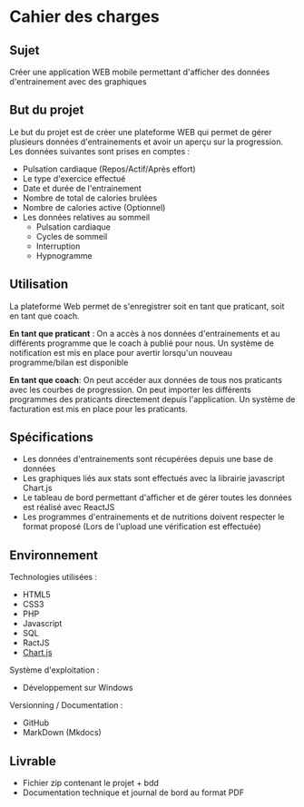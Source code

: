 # Cahier des charges
## Sujet
Créer une application WEB mobile permettant d'afficher des données d'entrainement avec des graphiques 

## But du projet
Le but du projet est de créer une plateforme WEB qui permet de gérer plusieurs données d'entrainements et avoir un aperçu sur la progression. Les données suivantes sont prises en comptes :

* Pulsation cardiaque (Repos/Actif/Après effort)
* Le type d'exercice effectué
* Date et durée de l'entrainement
* Nombre de total de calories brulées 
* Nombre de calories active
(Optionnel)
* Les données relatives au sommeil 
    * Pulsation cardiaque
    * Cycles de sommeil
    * Interruption
    * Hypnogramme
 

## Utilisation
La plateforme Web permet de s'enregistrer soit en tant que praticant, soit en tant que coach.

**En tant que praticant** :
On a accès à nos données d'entrainements et au différents programme que le coach à publié pour nous. Un système de notification est mis en place pour avertir lorsqu'un nouveau programme/bilan est disponible

**En tant que coach**: 
On peut accéder aux données de tous nos praticants avec les courbes de progression. On peut importer les différents programmes des praticants directement depuis l'application. Un système de facturation est mis en place pour les praticants. 


## Spécifications
* Les données d'entrainements sont récupérées depuis une base de données
* Les graphiques liés aux stats sont effectués avec la librairie javascript Chart.js
* Le tableau de bord permettant d'afficher et de gérer toutes les données est réalisé avec ReactJS
* Les programmes d'entrainements et de nutritions doivent respecter le format proposé (Lors de l'upload une vérification est effectuée)


## Environnement
Technologies utilisées :

* HTML5
* CSS3 
* PHP
* Javascript
* SQL
* RactJS
* [Chart.js](https://www.chartjs.org/)


Système d'exploitation :

* Développement sur Windows

Versionning / Documentation :

* GitHub
* MarkDown (Mkdocs)

## Livrable
* Fichier zip contenant le projet + bdd
* Documentation technique et journal de bord au format PDF